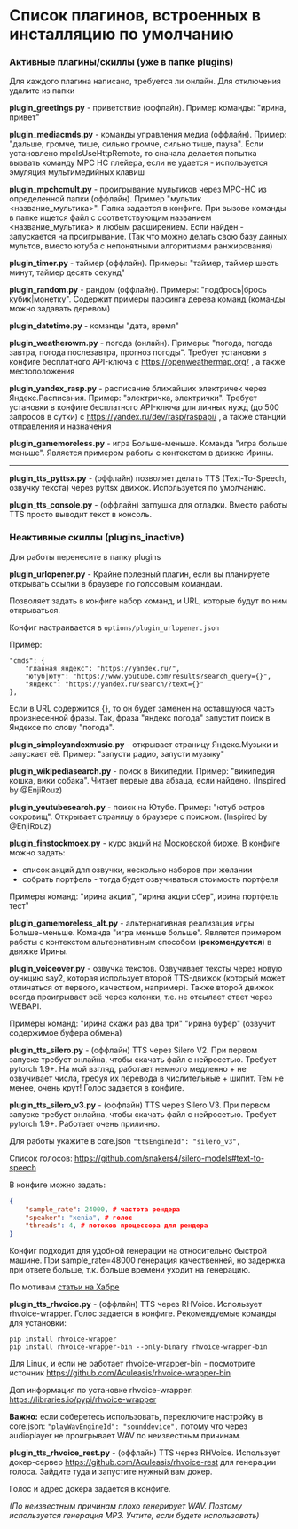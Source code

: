 # Список плагинов, встроенных в инсталляцию по умолчанию

### Активные плагины/скиллы (уже в папке plugins)

Для каждого плагина написано, требуется ли онлайн. 
Для отключения удалите из папки

**plugin_greetings.py** - приветствие (оффлайн). Пример команды: "ирина, привет"

**plugin_mediacmds.py** - команды управления медиа (оффлайн). Пример: "дальше, громче, тише, сильно громче, сильно тише, пауза".
Если установлено mpcIsUseHttpRemote, то сначала делается попытка вызвать команду MPC HC плейера, если не удается - используется эмуляция мультимедийных клавиш

**plugin_mpchcmult.py** - проигрывание мультиков через MPC-HC из определенной папки (оффлайн). Пример "мультик <название_мультика>". Папка задается в конфиге. 
При вызове команды в папке ищется файл с соответствующим названием <название_мультика> и любым расширением. Если найден - запускается на проигрывание.
(Так что можно делать свою базу данных мультов, вместо ютуба с непонятными алгоритмами ранжирования)

**plugin_timer.py** - таймер (оффлайн). Примеры: "таймер, таймер шесть минут, таймер десять секунд"

**plugin_random.py** - рандом (оффлайн). Примеры: "подбрось|брось кубик|монетку". Содержит примеры парсинга дерева команд (команды можно задавать деревом)

**plugin_datetime.py** - команды "дата, время"

**plugin_weatherowm.py** - погода (онлайн). Примеры: "погода, погода завтра, погода послезавтра, прогноз погоды". 
Требует установки в конфиге бесплатного API-ключа с https://openweathermap.org/ , а также местоположения

**plugin_yandex_rasp.py** - расписание ближайших электричек через Яндекс.Расписания. Пример: "электричка, электрички".
Требует установки в конфиге бесплатного API-ключа для личных нужд (до 500 запросов в сутки) с https://yandex.ru/dev/rasp/raspapi/ , а также станций отправления и назначения

**plugin_gamemoreless.py** - игра Больше-меньше. Команда "игра больше меньше". Является примером работы с контекстом в движке Ирины. 

---

**plugin_tts_pyttsx.py** -  (оффлайн) позволяет делать TTS (Text-To-Speech, озвучку текста) через pyttsx движок. Используется по умолчанию.

**plugin_tts_console.py** -  (оффлайн) заглушка для отладки. Вместо работы TTS просто выводит текст в консоль.

### Неактивные скиллы (plugins_inactive)

Для работы перенесите в папку plugins

**plugin_urlopener.py** - Крайне полезный плагин, если вы планируете 
открывать ссылки в браузере по голосовым командам.

Позволяет задать в конфиге набор команд, и URL, которые будут по ним открываться.

Конфиг настраивается в ```options/plugin_urlopener.json```

Пример:
```
"cmds": {
    "главная яндекс": "https://yandex.ru/",
    "ютуб|юту": "https://www.youtube.com/results?search_query={}",
    "яндекс": "https://yandex.ru/search/?text={}"
},
```

Если в URL содержится {}, то он будет заменен на оставшуюся часть 
произнесенной фразы. Так, фраза "яндекс погода" запустит поиск в Яндексе по слову "погода".

**plugin_simpleyandexmusic.py** - открывает страницу Яндекс.Музыки и запускает её. Пример: "запусти радио, запусти музыку"

**plugin_wikipediasearch.py** - поиск в Википедии. Пример: "википедия кошка, вики собака". Читает первые два абзаца, если найдено. (Inspired by @EnjiRouz)

**plugin_youtubesearch.py** - поиск на Ютубе. Пример: "ютуб остров сокровищ". Открывает страницу в браузере с поиском. (Inspired by @EnjiRouz)

**plugin_finstockmoex.py** - курс акций на Московской бирже.
В конфиге можно задать:
* список акций для озвучки, несколько наборов при желании
* собрать портфель - тогда будет озвучиваться стоимость портфеля

Примеры команд: "ирина акции", "ирина акции сбер", ирина портфель тест"

**plugin_gamemoreless_alt.py** - альтернативная реализация игры Больше-меньше. Команда "игра меньше больше". 
Является примером работы с контекстом альтернативным способом (**рекомендуется**) в движке Ирины.

**plugin_voiceover.py** - озвучка текстов.
Озвучивает тексты через новую функцию say2, которая использует второй TTS-движок (который может отличаться от первого, качеством, например).
Также второй движок всегда проигрывает всё через колонки, т.е. не отсылает ответ через WEBAPI.

Примеры команд:
"ирина скажи раз два три"
"ирина буфер" (озвучит содержимое буфера обмена)

**plugin_tts_silero.py** - (оффлайн) TTS через Silero V2. При первом запуске требует онлайна, чтобы скачать файл с нейросетью. 
Требует pytorch 1.9+. На мой взгляд, работает немного медленно + не озвучивает числа, требуя их перевода в числительные + шипит. Тем не менее, очень крут!
Голос задается в конфиге.

**plugin_tts_silero_v3.py** - (оффлайн) TTS через Silero V3. При первом запуске требует онлайна, чтобы скачать файл с нейросетью. 
Требует pytorch 1.9+. Работает очень прилично.

Для работы укажите в core.json `"ttsEngineId": "silero_v3",`

Список голосов: https://github.com/snakers4/silero-models#text-to-speech

В конфиге можно задать:

```json
{
    "sample_rate": 24000, # частота рендера
    "speaker": "xenia", # голос
    "threads": 4, # потоков процессора для рендера
}
```

Конфиг подходит для удобной генерации на относительно быстрой машине.
При sample_rate=48000 генерация качественней, но задержка при ответе больше, т.к. больше 
времени уходит на генерацию.

По мотивам [статьи на Хабре](https://habr.com/ru/post/660565/)

**plugin_tts_rhvoice.py** - (оффлайн) TTS через RHVoice.
Использует rhvoice-wrapper.
Голос задается в конфиге.
Рекомендуемые команды для установки:
```
pip install rhvoice-wrapper
pip install rhvoice-wrapper-bin --only-binary rhvoice-wrapper-bin
```
Для Linux, и если не работает rhvoice-wrapper-bin - посмотрите источник https://github.com/Aculeasis/rhvoice-wrapper-bin

Доп информация по установке rhvoice-wrapper: https://libraries.io/pypi/rhvoice-wrapper

**Важно:** если соберетесь использовать, переключите настройку в core.json:
`"playWavEngineId": "sounddevice",`
потому что через audioplayer не проигрывает WAV по неизвестным причинам.
 

**plugin_tts_rhvoice_rest.py** - (оффлайн) TTS через RHVoice.
Использует докер-сервер https://github.com/Aculeasis/rhvoice-rest для
генерации голоса. Зайдите туда и запустите нужный вам докер.

Голос и адрес докера задается в конфиге.

_(По неизвестным причинам плохо генерирует WAV. 
Поэтому используется генерация MP3. Учтите, если будете использовать)_



